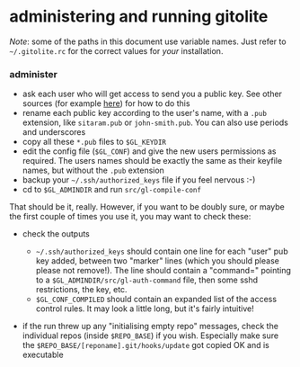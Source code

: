 # administering and running gitolite

*Note*: some of the paths in this document use variable names.  Just refer to
`~/.gitolite.rc` for the correct values for *your* installation.

### administer

  * ask each user who will get access to send you a public key.  See other
    sources (for example
    [here](http://sitaramc.github.com/0-installing/2-access-gitolite.html#generating_a_public_key))
    for how to do this
  * rename each public key according to the user's name, with a `.pub`
    extension, like `sitaram.pub` or `john-smith.pub`.  You can also use
    periods and underscores
  * copy all these `*.pub` files to `$GL_KEYDIR`
  * edit the config file (`$GL_CONF`) and give the new users permissions as
    required.  The users names should be exactly the same as their keyfile
    names, but without the `.pub` extension
  * backup your `~/.ssh/authorized_keys` file if you feel nervous :-)
  * cd to `$GL_ADMINDIR` and run `src/gl-compile-conf`

That should be it, really.  However, if you want to be doubly sure, or maybe
the first couple of times you use it, you may want to check these:

  * check the outputs

      * `~/.ssh/authorized_keys` should contain one line for each "user" pub
        key added, between two "marker" lines (which you should please please
        not remove!).  The line should contain a "command=" pointing to a
        `$GL_ADMINDIR/src/gl-auth-command` file, then some sshd restrictions, the
        key, etc.
      * `$GL_CONF_COMPILED` should contain an expanded list of the access
        control rules.  It may look a little long, but it's fairly intuitive!

  * if the run threw up any "initialising empty repo" messages, check the
    individual repos (inside `$REPO_BASE`) if you wish.  Especially make sure
    the `$REPO_BASE/[reponame].git/hooks/update` got copied OK and is
    executable
